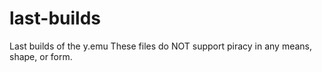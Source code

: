 # last-builds
Last builds of the y.emu 
These files do NOT support piracy in any means, shape, or form.
